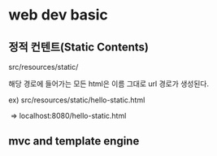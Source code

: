 # web dev basic

## 정적 컨텐트(Static Contents)

src/resources/static/

해당 경로에 들어가는 모든 html은 이름 그대로 url 경로가 생성된다.

ex) src/resources/static/hello-static.html

​		=> localhost:8080/hello-static.html



## mvc and template engine

  
